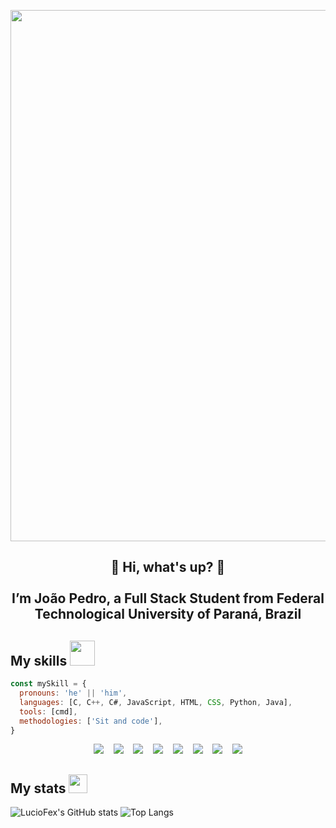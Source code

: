 <p align="center">
  <img src="RandolphCarter.gif" width="850" align="center">
</p>

<!-- <h1 align="center"> 🚀 Hi, what's up? 🚀 </h1> -->

<h2 align="center">
  🚀 Hi, what's up? 🚀
  <br><br>
  I’m João Pedro, a Full Stack Student from Federal Technological University of Paraná, Brazil
</h2>

## My skills <img src="https://media1.giphy.com/media/3o7WIx7urV838kHFzW/giphy.gif?cid=ecf05e474573e1jo5fxw8i4t0jhi3h5spdqcakqfshgjbmn2&rid=giphy.gif&ct=s" width="40">
```js
const mySkill = {
  pronouns: 'he' || 'him',
  languages: [C, C++, C#, JavaScript, HTML, CSS, Python, Java],
  tools: [cmd],
  methodologies: ['Sit and code'],
}
```

<p align="center">
    <img src="https://img.shields.io/badge/-C-000?&logo=c&labelColor=1F2430&color=1F2430&logoColor=3eb8e8"></img>
&nbsp&nbsp
    <img src="https://img.shields.io/badge/-C++-000?&logo=c++&labelColor=1F2430&color=1F2430&logoColor=fcda50"></img>
&nbsp&nbsp
    <img src="https://img.shields.io/badge/-C#-000?&logo=c#&labelColor=1F2430&color=1F2430&logoColor=54ADE1"></img>
&nbsp&nbsp
    <img src="https://img.shields.io/badge/-JavaScript-000?&logo=javascript&labelColor=1F2430&color=1F2430&logoColor=F7DF1E"></img>
&nbsp&nbsp
    <img src="https://img.shields.io/badge/-HTML-000?&logo=html&labelColor=1F2430&color=1F2430&logoColor=27AAE0"></img>
&nbsp&nbsp
    <img src="https://img.shields.io/badge/-CSS-000?&logo=css&labelColor=1F2430&color=1F2430&logoColor=27AAE0"></img>
&nbsp&nbsp
    <img src="https://img.shields.io/badge/-Python-000?&logo=python&labelColor=1F2430&color=1F2430&logoColor=1eafcc"></img>
&nbsp&nbsp
    <img src="https://img.shields.io/badge/-Java-000?&logo=java&labelColor=1F2430&color=1F2430&logoColor=1eafcc"></img>
</p>

## My stats <img src="https://media1.giphy.com/media/QtOt8WyYCGQBiJJ4ZJ/giphy.gif?cid=ecf05e478akguwkdt48em6rw22ld04x2j97et8a3ltlxwqnk&rid=giphy.gif&ct=s" width="30">

![LucioFex's GitHub stats](https://github-readme-stats.vercel.app/api?username=LucioFex&show_icons=true&theme=ayu-mirage&border_radius=30)
![Top Langs](https://github-readme-stats.vercel.app/api/top-langs/?username=LucioFex&theme=ayu-mirage&border_radius=30&layout=compact&langs_count=6)
